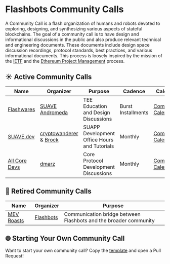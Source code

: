 # Flashbots Community Calls

A Community Call is a flash organization of humans and robots devoted to exploring, designing, and synthesizing various aspects of stateful blockchains. The goal of a community call is to have design and informational discussions in the public and also produce relevant technical and engineering documents. These documents include design space discussion recordings, protocol standards, best practices, and various informational documents. This process is loosely inspired by the mission of the [IETF](https://www.ietf.org/about/introduction/#mission) and the [Ethereum Project Management](https://github.com/ethereum/pm) process.

## ☀️ Active Community Calls

| Name | Organizer       | Purpose   |  Cadence |  Calendar |
|--------------------|-----------------|--------------------|------------------|-------------------|
| [Flashwares](./flashwares/README.md)         | [SUAVE Andromeda]()     |  TEE Education and Design Discussions  | Burst Installments   | [Community Calender](http://calendar.flashbots.net/) |
| [SUAVE.dev](./suave-dev/README.md)         | [cryptowanderer](https://x.com/cryptowanderer) & [Brock](https://x.com/zeroXbrock/)     | SUAPP Development Office Hours and Tutorials   |  Monthly  | [Community Calender](http://calendar.flashbots.net/) |
| [All Core Devs](./All-Core-Devs/README.md)         | [dmarz](https://x.com/DistributedMarz) | Core Protocol Development Discussions   |  Monthly  | [Community Calender](http://calendar.flashbots.net/) |

## 🧊 Retired Community Calls

| Name | Organizer       | Purpose                     |
|--------------------|-----------------|--------------------------------|
| [MEV Roasts](./mev-roasts/README.md)         | [Flashbots](https://writings.flashbots.net/)     |  Communication bridge between Flashbots and the broader community   |


## 🌐 Starting Your Own Community Call
Want to start your own community call? Copy the [template](./template/) and open a Pull Request!